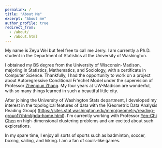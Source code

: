 ```yaml
---
permalink: /
title: "About Me"
excerpt: "About me"
author_profile: true
redirect_from: 
  - /about/
  - /about.html
---
```


My name is Zeyu Wei but feel free to call me Jerry. I am currently a Ph.D. student in the Department of Statistics at the University of Washington. 

I obtained my BS degree from the University of Wisconsin-Madison, majoring in Statistics, Mathematics, and Sociology, with a certificate in Computer Science. Thankfully, I had the opportunity to work on a project about Autoregressive Conditional Fr\'echet Model under the supervision of Professor [Zhengjun Zhang](http://pages.stat.wisc.edu/~zjz/). My four years at UW-Madison are wonderful, with so many things learned in such a beautiful little city.

After joining the University of Washington Stats department,  I developed my interest in the topological features of data with the [Geometric Data Analysis Reading Group] (https://sites.stat.washington.edu/mmp/geometry/reading-group17/html/gda-home.html). I'm currently working with Professor [Yen-Chi Chen](http://faculty.washington.edu/yenchic/) on high-dimensional clustering problems and am excited about such explorations.

In my spare time, I enjoy all sorts of sports such as badminton, soccer, boxing, sailing, and hiking. I am a fan of souls-like games.
